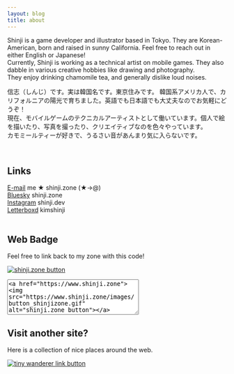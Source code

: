 ```yaml
---
layout: blog
title: about
---
```

Shinji is a game developer and illustrator based in Tokyo. They are Korean-American, born and raised in sunny California. Feel free to reach out in either English or Japanese!<br>
Currently, Shinji is working as a technical artist on mobile games. They also dabble in various creative hobbies like drawing and photography.<br>
They enjoy drinking chamomile tea, and generally dislike loud noises. 
<jp>
  <p>信志（しんじ）です。実は韓国名です。東京住みです。
    韓国系アメリカ人で、カリフォルニアの陽光で育ちました。英語でも日本語でも大丈夫なのでお気軽にどうぞ！<br>
    現在、モバイルゲームのテクニカルアーティストとして働いています。個人で絵を描いたり、写真を撮ったり、クリエイティブなのを色々やっています。<br>
    カモミールティーが好きで、うるさい音があんまり気に入らないです。
  </p>
</jp> 
<br>
<h2>Links</h2>
<a href="mailto:me@shinji.zone"><reallink><span class="icon email" alt="Email"></span>E-mail</reallink></a> <falselink class="falselink">me ★ shinji.zone (★→@)</falselink><br>
<a href="https://bsky.app/profile/shinji.zone"><reallink><span class="icon bsky" alt="Bluesky"></span> Bluesky</reallink></a> <falselink class="falselink">shinji.zone</falselink><br>
<a href="https://www.instagram.com/shinji.dev/"><reallink><span class="icon instagram" alt="Instagram"></span> Instagram</reallink></a> <falselink class="falselink">shinji.dev</falselink><br>
<a href="https://letterboxd.com/kimshinji/"><reallink><span class="icon letterboxd" alt="Letterboxd"></span> Letterboxd</reallink></a> <falselink class="falselink">kimshinji</falselink><br>
<br>
<h2>Web Badge</h2>
Feel free to link back to my zone with this code!

<a href="{{ site.url }}"><img src="../images/button_shinjizone.gif" alt="shinji.zone button"></a>
<textarea name="button code" cols="35" rows="5" readonly><a href="https://www.shinji.zone"><img src="https://www.shinji.zone/images/button_shinjizone.gif" alt="shinji.zone button"></a></textarea>
<br>
<h2>Visit another site?</h2>
Here is a collection of nice places around the web.

<a href="https://tnywndr.cafe"><img src="https://tnywndr.cafe/img/button_tnywndr.gif" alt="tiny wanderer link button"></a>